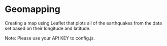 # Geomapping
Creating a map using Leaflet that plots all of the earthquakes from the data set based on their longitude and latitude.

Note: Please use your API KEY to config.js.
